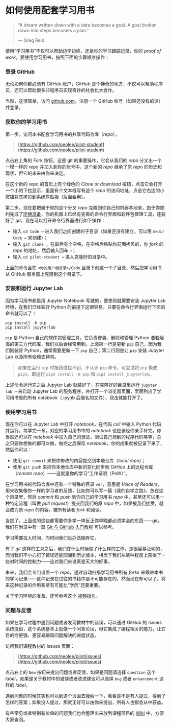 # 如何使用配套学习用书

> “A dream written down with a date becomes a goal. A goal broken down into steps becomes a plan.”
> 
> ― Greg Reid

使用“学习用书”不仅可以帮助边学边练，还是你的学习跟踪记录，你的 *proof of work*。要使用学习用书，按照下面的步骤顺序操作：

### 登录 GitHub

无论如何你都必须有 GitHub 账户，GitHub 是个神奇的地方，不仅可以帮助程序员，还可以帮助很多非程序员实现奇妙的社会化大合作。

当然，这很简单，访问 [github.com](https://github.com)，注册一个 GitHub 帐号（如果还没有的话）并登录。

### 获取你的学习用书

第一步，访问本书配套学习用书的共享代码仓库（*repo*），

> [https://github.com/neolee/pilot-student](https://github.com/neolee/pilot-student)

点击右上角的 Fork 按钮，这是 git 的重要操作，它会从我们的 *repo* 分叉出一个一模一样的 *repo* 并加入到你的账号中，这个新的 *repo* 继承了原 *repo* 的历史和现状，但它的未来由你来决定。

在这个新的 *repo* 的首页上有个绿色的 *Clone or download* 按钮，点击它会打开一个小的下拉显示，里面有个文本框写有这个 *repo* 的访问地址，点击它右边的小按钮将其拷贝到系统剪贴板（后面会用）。

第二步，现在要把属于你的这个分叉 *repo* 克隆到你自己的机器本地来，由于你顺利完成了[环境准备](x1-setup.md)，你的机器上已经有完善的命令行界面和软件包管理工具，还装好了 *git*，现在可以打开命令行界面进行如下操作：
* 输入 `cd Code ↩︎` 进入我们之间创建的子目录（如果还没有建立，可以用 `mkdir Code ↩︎` 来创建）；
* 输入 `git clone `，在最后有个空格，在空格后粘贴你前面拷贝的，你 *fork* 的 *repo* 的地址，然后输入回车 `↩︎`；
* 输入 `cd pilot-student ↩︎` 进入克隆好的目录中。

上面的命令会在 `<你的用户根目录>/Code` 目录下创建一个子目录，然后把学习用书从 GitHub 服务器上克隆到这个目录下。

### 安装和运行 Jupyter Lab

因为学习用书都是用 Jupyter Notebook 写就的，要使用就需要安装 Jupyter Lab 环境，在我们已经装好 Python 的前提下这很容易，只要在命令行界面运行下面的命令就可以了：

```shell
pip install -U pip
pip install jupyterlab
```

`pip` 是 Python 自己的软件包管理工具，它负责安装、删除和管理 Python 浩若烟海的第三方代码库，我们以后会经常用到。上面第一行是更新 `pip` 自己，因为我们刚装好 Python，通常需要更新一下 `pip` 自己；第二行则是让 `pip` 安装 Jupyter Lab 以及所有依赖支持包。

> 如果在运行 `pip` 时报错说找不到、不认识 `pip` 命令，可尝试将 `pip` 换成 `pip3`，即运行 `pip3 install -U pip` 和 `pip3 install jupyterlab`。

上述命令运行完之后 Jupyter Lab 就装好了，在克隆好的目录里运行 `jupyter lab ↩︎` 来启动 Jupyter Lab 的服务程序，并打开一个浏览器页面，里面列出了学习用书里的所有 *notebook*（.ipynb 后缀名的文件），双击就能打开了。

### 使用学习用书

现在你可以在 Jupyter Lab 中打开 *notebook*，在代码 *cell* 中输入 Python 代码并运行，每学完一章，对应的学习用书中的 *notebook* 也应该经你亲手补完，你当然还可以在 *notebook* 中加入自己的想法，测试自己想到的程序代码等等，总之只要你想做的都可以做，做完之后保存 *notebook*，你的成果就被记录下来了，然后你可以：

* 使用 `git commit` 来把你修改的内容提交到本地仓库（*local repo*）；
* 使用 `git push` 来把你本地仓库中新的变化同步到 GitHub 上的远程仓库（*remote repo*）——这就是你的学习“工作证明（PoW）”。

在学习用书的代码仓库中还有一个特殊的目录 `vor`，意思是 *Voice of Readers*，用来收集像你一样的学习者的反馈，比如你可以写一篇《我的自学之路》，放在这个目录里，然后 *commit* 和 *push* 到你自己的学习用书 *repo* 中，甚至还可以用一种特定流程（叫做 *pull request*）提交回我们的原 *repo* 中，如果被我们接受，就会成为原 *repo* 的内容，被所有读者 *fork* 和阅读。

当然了，上面说的这些都需要你多学一样反正你早晚都必须学会的东西——*git*，我们在附录中有一篇 [Git 与 GitHub 入门教程](x3-git-github.ipynb) 可以参考。

学习需要投入时间，而时间我们没办法糊弄它。

有了 *git* 这样的工具之后，我们在什么时候做了什么样的工作，是很容易证明的，而当我们不小心犯了错误还能回溯到历史版本，相当于我们从某种程度上获得了一些对时间的控制力——这对我们来说真是天大的好事。

未来，我们会专门设置一个 *repo*，通过自动扫描学习用书所有 *forks* 来跟进本书的学习记录——这种记录在过往的书籍中是不可能存在的，然而现在却可以了。将来这种记录的作用甚至有可能比“学历”还要重要。

关于学习环境的准备，还可参考这个 [视频指引](https://www.bilibili.com/video/av71399509/)。

### 问题与反馈

如果在学习过程中遇到问题或者发现教材中的错误，可以通过 GitHub 的 Issues 系统提出，这个系统基本上就像一个问答论坛，但它集成了编程相关的能力，让它目的性更强、更容易跟踪问题解决的进度状态。

访问我们课程教材的 Issues 页面：

> [https://github.com/neolee/pilot/issues](https://github.com/neolee/pilot/issues)

点击右上的 `New` 按钮来提出问题或者反馈，如果是问题请选择 `question` 这个 *label*，如果是关于教材中的错误或者改进建议可以选择 `bug` 或者 `enhancement` 这样的 *label*。

遇到问题的时候其实也可以到这个页面去搜索一下，看看是不是有人提过，得到了怎样的答案；如果没人提过，那就正好可以由你来提出，所有人也都会从中获益。

有些常见或者特别有价值的问题我们也会整理出来放到课程项目的 [Wiki](https://github.com/neolee/pilot/wiki) 中，方便大家查阅。
